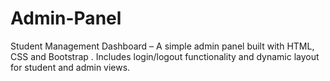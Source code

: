 # Admin-Panel
Student Management Dashboard – A simple admin panel built with HTML, CSS and Bootstrap . Includes login/logout functionality and dynamic layout for student and admin views.
